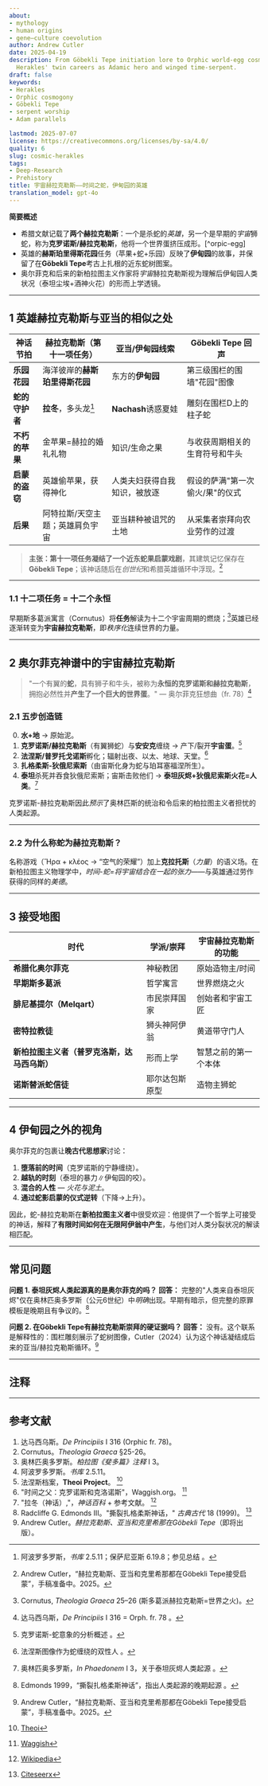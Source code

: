 ```yaml
---
about:
- mythology
- human origins
- gene–culture coevolution
author: Andrew Cutler
date: 2025-04-19
description: From Göbekli Tepe initiation lore to Orphic world-egg cosmology, tracing
  Herakles' twin careers as Adamic hero and winged time-serpent.
draft: false
keywords:
- Herakles
- Orphic cosmogony
- Göbekli Tepe
- serpent worship
- Adam parallels

lastmod: 2025-07-07
license: https://creativecommons.org/licenses/by-sa/4.0/
quality: 6
slug: cosmic-herakles
tags:
- Deep-Research
- Prehistory
title: 宇宙赫拉克勒斯——时间之蛇，伊甸园的英雄
translation_model: gpt-4o
---
```


**简要概述**

- 希腊文献记载了**两个赫拉克勒斯**：一个是杀蛇的*英雄*，另一个是早期的*宇宙*狮蛇，称为**克罗诺斯/赫拉克勒斯**，他将一个世界蛋挤压成形。[^orpic-egg]
- 英雄的**赫斯珀里得斯花园**任务（苹果+蛇+乐园）反映了**伊甸园**的故事，并保留了在**Göbekli Tepe**考古上扎根的近东蛇树图案。
- 奥尔菲克和后来的新柏拉图主义作家将*宇宙*赫拉克勒斯视为理解后伊甸园人类状况（泰坦尘埃+酒神火花）的形而上学透镜。

---

## 1 英雄赫拉克勒斯与亚当的相似之处

| 神话节拍 | 赫拉克勒斯（第十一项任务） | 亚当/伊甸园线索 | Göbekli Tepe 回声 |
|-----------|---------------------|--------------------|-------------------|
| **乐园花园** | 海洋彼岸的**赫斯珀里得斯花园** | 东方的**伊甸园** | 第三级围栏的围墙"花园"图像 |
| **蛇的守护者** | **拉冬**，多头龙[^ladon] | **Nachash**诱惑夏娃 | 雕刻在围栏D上的柱子蛇 |
| **不朽的苹果** | 金苹果=赫拉的婚礼礼物 | 知识/生命之果 | 与收获周期相关的生育符号和牛头 |
| **启蒙的盗窃** | 英雄偷苹果，获得神化 | 人类夫妇获得自我知识，被放逐 | 假设的萨满"第一次偷火/果"的仪式 |
| **后果** | 阿特拉斯/天空主题；英雄肩负宇宙 | 亚当耕种被诅咒的土地 | 从采集者崇拜向农业劳作的过渡 |

> **主张：**第十一项任务凝结了一个**近东蛇果启蒙戏剧**，其建筑记忆保存在**Göbekli Tepe**；该神话随后在*创世纪*和希腊英雄循环中浮现。[^cutler-gt]

---

### 1.1 十二项任务 = 十二个永恒
早期斯多葛派寓言（Cornutus）将**任务**解读为十二个宇宙周期的燃烧；[^cornutus]英雄已经逐渐转变为**宇宙赫拉克勒斯**，即*秩序化*连续世界的力量。

---

## 2 奥尔菲克神谱中的宇宙赫拉克勒斯

> "一个有翼的**蛇**，具有狮子和牛头，被称为**永恒的克罗诺斯和赫拉克勒斯**，拥抱必然性并**产生了一个巨大的世界蛋**。" — 奥尔菲克狂想曲（fr. 78）[^rhapsodies]

### 2.1 五步创造链

0. **水+地** → 原始泥。
1. **克罗诺斯/赫拉克勒斯**（有翼狮蛇）与**安安克**缠绕 → 产下/裂开**宇宙蛋**。[^waggish]
2. **法涅斯/普罗托戈诺斯**孵化；辐射出夜、以太、地球、天堂。[^phanes]
3. **扎格柔斯-狄俄尼索斯**（由宙斯化身为蛇与珀耳塞福涅所生）。
4. **泰坦**杀死并吞食狄俄尼索斯；宙斯击败他们 → **泰坦灰烬+狄俄尼索斯火花=人类**。[^olymp]

克罗诺斯-赫拉克勒斯因此*预示*了奥林匹斯的统治和令后来的柏拉图主义者担忧的人类起源。

---

### 2.2 为什么称蛇为**赫拉克勒斯**？
名称游戏（Ἥρα + κλέος → “空气的荣耀”）加上**克拉托斯**（*力量*）的语义场。在新柏拉图主义物理学中，*时间-蛇=将宇宙结合在一起的张力*——与英雄通过劳作获得的同样的*美德*。

---

## 3 接受地图

| 时代 | 学派/崇拜 | 宇宙赫拉克勒斯的功能 |
|-----|-------------|-----------------------------|
| **希腊化奥尔菲克** | 神秘教团 | 原始造物主/时间 |
| **早期斯多葛派** | 哲学寓言 | 世界燃烧之火 |
| **腓尼基提尔（Melqart）** | 市民崇拜国家 | 创始者和宇宙工匠 |
| **密特拉教徒** | 狮头神阿伊翁 | 黄道带守门人 |
| **新柏拉图主义者（普罗克洛斯，达马西乌斯）** | 形而上学 | 智慧之前的第一个本体 |
| **诺斯替派蛇信徒** | 耶尔达包斯原型 | 造物主狮蛇 |

---

## 4 伊甸园之外的视角

奥尔菲克的包裹让**晚古代思想家**讨论：

1. **堕落前的时间**（克罗诺斯的宁静缠绕）。
2. **越轨的时刻**（泰坦的暴力∥伊甸园的咬）。
3. **混合的人性** — *火花与泥土*。
4. **通过蛇影启蒙的仪式逆转**（下降→上升）。

因此，蛇-赫拉克勒斯在**新柏拉图主义者**中很受欢迎：他提供了一个哲学上可接受的神话，解释了**有限时间如何在无限阿伊翁中产生**，与他们对人类分裂状况的解读相匹配。

---

## 常见问题 <!-- 保留FAQPage模式支持 -->

**问题 1. 泰坦灰烬人类起源真的是奥尔菲克的吗？**
**回答：** 完整的"人类来自泰坦灰烬"仅在奥林匹奥多罗斯（公元6世纪）中*明确*出现。早期有暗示，但完整的原罪模板是晚期且有争议的。[^edmonds]

**问题 2. 在Göbekli Tepe有赫拉克勒斯崇拜的硬证据吗？**
**回答：** 没有。这个联系是解释性的：围栏雕刻展示了蛇树图像，Cutler（2024）认为这个神话凝结成后来的亚当/赫拉克勒斯循环。[^cutler-gt]

---

## 注释

[^oai1]: [Wikipedia](https://en.wikipedia.org/wiki/Ladon_%28mythology%29)
[^oai2]: [Scribd](https://www.scribd.com/document/754009730/18-1-song)
[^oai3]: [Waggish](https://www.waggish.org/2013/father-time-chronos-and-kronos/)
[^oai4]: [Theoi](https://www.theoi.com/Protogenos/Phanes.html)
[^oai5]: [Repository](https://repository.brynmawr.edu/cgi/viewcontent.cgi?article=1078&context=classics_pubs)
[^oai6]: [Citeseerx](https://citeseerx.ist.psu.edu/document?doi=6c0597c96922c8cd5978fb4d5aaeb3435167da09&repid=rep1&type=pdf)
[^ladon]: 阿波罗多罗斯，*书库* 2.5.11；保萨尼亚斯 6.19.8；参见总结 [^oai1]。
[^cornutus]: Cornutus, *Theologia Graeca* 25–26 (斯多葛派赫拉克勒斯=世界之火)。
[^rhapsodies]: 达马西乌斯，*De Principiis* I 316 = Orph. fr. 78 [^oai2]。
[^waggish]: 克罗诺斯-蛇意象的分析概述 [^oai3]。
[^phanes]: 法涅斯图像作为蛇缠绕的双性人 [^oai4]。
[^olymp]: 奥林匹奥多罗斯，*In Phaedonem* I 3，关于泰坦灰烬人类起源 [^oai5]。
[^edmonds]: Edmonds 1999，“撕裂扎格柔斯神话”，指出人类起源的晚期起源 [^oai6]。
[^cutler-gt]: Andrew Cutler，“赫拉克勒斯、亚当和克里希那都在Göbekli Tepe接受启蒙”，手稿准备中。2025。

---

## 参考文献

1. 达马西乌斯。*De Principiis* I 316 (Orphic fr. 78)。
2. Cornutus。*Theologia Graeca* §25-26。
3. 奥林匹奥多罗斯。*柏拉图《斐多篇》注释* I 3。
4. 阿波罗多罗斯。*书库* 2.5.11。
5. 法涅斯档案，**Theoi Project**。 [^oai4]
6. "时间之父：克罗诺斯和克洛诺斯"，Waggish.org。 [^oai3]
7. "拉冬（神话）,"，*神话百科* + 参考文献。 [^oai1]
8. Radcliffe G. Edmonds III。"撕裂扎格柔斯神话，" *古典古代* 18 (1999)。 [^oai6]
9. Andrew Cutler。*赫拉克勒斯、亚当和克里希那在Göbekli Tepe*（即将出版）。